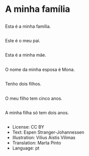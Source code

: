 # A minha família

##
Esta é a minha família.

##
Este é o meu pai.

##
Esta é a minha mãe.

##
O nome da minha esposa é Mona.

##
Tenho dois filhos.

##
O meu filho tem cinco anos.

##
A minha filha só tem dois anos.

##
* License: CC BY
* Text: Espen Stranger-Johannessen
* Illustration: Vilius Aistis Vilimas
* Translation: Marta Pinto
* Language: pt
